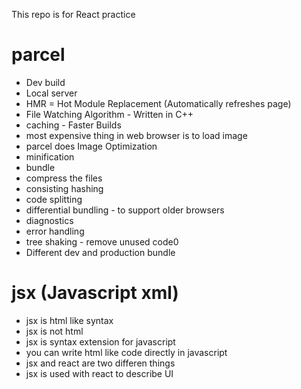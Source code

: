 This repo is for React practice

# parcel

- Dev build
- Local server
- HMR = Hot Module Replacement (Automatically refreshes page)
- File Watching Algorithm - Written in C++
- caching - Faster Builds
- most expensive thing in web browser is to load image
- parcel does Image Optimization
- minification
- bundle
- compress the files
- consisting hashing
- code splitting
- differential bundling - to support older browsers
- diagnostics
- error handling
- tree shaking - remove unused code0
- Different dev and production bundle

# jsx (Javascript xml)

- jsx is html like syntax
- jsx is not html
- jsx is syntax extension for javascript
- you can write html like code directly in javascript
- jsx and react are two differen things
- jsx is used with react to describe UI
